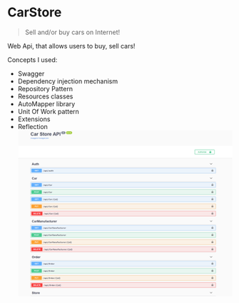 ﻿# CarStore

> Sell and/or buy cars on Internet! 

Web Api, that allows users to buy, sell cars!

Concepts I used:
- Swagger
- Dependency injection mechanism
- Repository Pattern
- Resources classes
- AutoMapper library
- Unit Of Work pattern
- Extensions
- Reflection
![alt text](https://github.com/iany00/dotNet_IA/blob/master/Project/swagger.png?raw=true)

